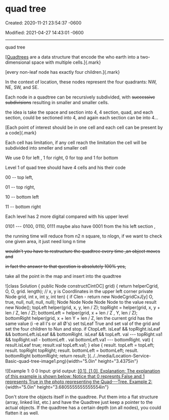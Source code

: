 # quad tree

Created: 2020-11-21 23:54:37 -0600

Modified: 2021-04-27 14:43:01 -0600

---

quad tree



[[Quadtrees](https://en.wikipedia.org/wiki/Quadtree) are a data structure that encode the who earth into a two-dimensional space with multiple cells.]{.mark}



[every non-leaf node has exactly four children.]{.mark}



In the context of location, these nodes represent the four quadrants: NW, NE, SW, and SE.



Each node in a quadtree can be recursively subdivided, with ~~successive subdivisions~~ resulting in smaller and smaller cells.



the idea is take the space and section into 4, 4 section, quad, and each section, could be sectioned into 4, and again each section can be into 4...





[Each point of interest should be in one cell and each cell can be present by a code]{.mark}

Each cell has limitation, if any cell reach the limitation the cell will be subdivided into smeller and smaller cell





We use 0 for left , 1 for right, 0 for top and 1 for bottom





Level 1 of quad tree should have 4 cells and his their code

00 -- top left,

01 -- top right,

10 -- bottom left

11 -- bottom right



Each level has 2 more digital compared with his upper level



0101 --- 0100, 0110, 0111 maybe also have 0001 from the his left section ,











the running time will reduce from n2 n square, to nlogn, if we want to check one given area, it just need long n time



~~wouldn't you have to restructure the quadtree every time ,an object moves and~~

~~in fact the answer to that question is absolutely 100% yes,~~





take all the point in the map and insert into the quadtree





![class Solution { public Node constructCintOC] grid) { return helperCgrid, O, O, grid. length); // x, y is Coordlinates in the upper left corner private Node grid, int x, int y, int ten) { if Clen - return new NodeCgridCxJ[y] O, true, null, null, null, null); Node Node Node Node Node to the value result new Node(); topLeft helper(grid, x, y, len / Z); topRight = helper(grid, x, y + len / Z, len / Z); bottomLeft = helper(grid, x + len / Z , Y, len / Z); bottomRight helper(grid, x + len Y + len / Z, len the current grid has the same value (i -e all I's or all Ø's) set tsLeaf True and set val of the grid and set the four children to Nun and stop. if CtopLeft. isLeaf && topRight.isLeaf && bottomLeft.isLeaf && bottomRight. isLeaf && topLeft. val --- topRight.va1 && topRight.va1 - bottomLeft . val bottomLeft.va1 --- bottomRight. vat) { result.isLeaf true; result.val topLeft.va1; } else { result. topLeft = topLeft; result. topRight topRight; result. bottomLeft = bottomLeft; result. bottomRight bottomRight; return result; ](../../media/Location-Service-Basic-quad-tree-image1.png){width="5.0in" height="3.4375in"}



![Example 1: 0 0 Input: grid output: [[0,1], [1,0], Explanation: The explanation of this example is shown below: Notice that 0 represnts False and 1 represents True in the photo representing the Quad---Tree. Example 2: ](../../media/Location-Service-Basic-quad-tree-image2.png){width="5.0in" height="3.6805555555555554in"}





Don't store the objects itself in the quadtree. Put them into a flat structure (array, linked list, etc.) and have the Quadtree just keep a pointer to the actual objects. If the quadtree has a certain depth (on all nodes), you could flatten it as well.


